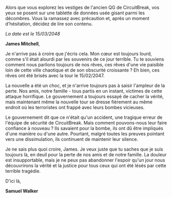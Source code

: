 Alors que vous explorez les vestiges de l'ancien QG de CircuitBreak, vos yeux se posent sur une tablette de données usée gisant parmi les décombres. Vous la ramassez avec précaution et, après un moment d'hésitation, décidez de lire son contenu.

_La date est le 15/03/2048_

**James Mitchell**,

Je n'arrive pas à croire que j'écris cela. Mon cœur est toujours lourd, comme s'il était alourdi par les souvenirs de ce jour terrible. Tu te souviens comment nous parlions toujours de nos rêves, ces rêves d'une vie paisible loin de cette ville chaotique et de son obscurité croissante ? Eh bien, ces rêves ont été brisés avec la tour le 15/02/2047.

La nouvelle a été un choc, et je n'arrive toujours pas à saisir l'ampleur de la perte. Nos amis, notre famille - tous partis en un instant, victimes de cette attaque horrifique. Le gouvernement a toujours essayé de cacher la vérité, mais maintenant même la nouvelle tour se dresse fièrement au même endroit où les terroristes ont frappé avec leurs bombes vicieuses.

Le gouvernement dit que ce n'était qu'un accident, une tragique erreur de l'équipe de sécurité de CircuitBreak. Mais comment pouvons-nous leur faire confiance à nouveau ? Ils savaient pour la bombe, ils ont dû être impliqués d'une manière ou d'une autre. Pourtant, malgré toutes les preuves pointant vers une dissimulation, ils continuent de maintenir leur silence.

Je ne sais plus quoi croire, James. Je veux juste que tu saches que je suis toujours là, en deuil pour la perte de nos amis et de notre famille. La douleur est insupportable, mais je ne peux pas abandonner l'espoir qu'un jour nous découvrirons la vérité et la justice pour tous ceux qui ont été lésés par cette terrible tragédie.

D'ici là,

**Samuel Walker**
